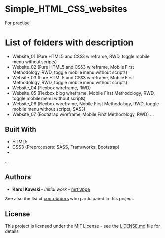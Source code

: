 # Simple_HTML_CSS_websites

For practise 

# List of folders with description

* Website_01 (Pure HTML5 and CSS3 wireframe, RWD, toggle mobile menu without scripts)
* Website_02 (Pure HTML5 and CSS3 wireframe, Mobile First Methodology, RWD, toggle mobile menu without scripts)
* Website_03 (Pure HTML5 and CSS3 wireframe, Mobile First Methodology, RWD, toggle mobile menu without scripts)
* Website_04 (Flexbox wireframe, RWD)
* Website_05 (Flexbox blog wireframe, Mobile First Methodology, RWD, toggle mobile menu without scripts)
* Website_06 (Flexbox wireframe, Mobile First Methodology, RWD, toggle mobile menu without scripts, SASS)
* Website_07 (Bootstrap wireframe, Mobile First Methodology, RWD)
...


## Built With

* HTML5
* CSS3 (Preprocesors: SASS, Frameworks: Bootstrap)
* 
...

## Authors

* **Karol Kawski** - *Initial work* - [mrfrappe](https://github.com/mrfrappe)

See also the list of [contributors](https://github.com/mrfrappe/Simple_HTML_CSS_websites/contributors) who participated in this project.

## License

This project is licensed under the MIT License - see the [LICENSE.md](LICENSE.md) file for details


